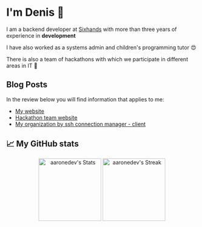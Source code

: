 # I'm Denis 👋

I am a backend developer at [Sixhands](https://www.sixhands.co/) with more than three years of experience in **development**

I have also worked as a systems admin and children's programming tutor 😍

There is also a team of hackathons with which we participate in different areas in IT 🙈

## Blog Posts
In the review below you will find information that applies to me:

- [My website](https://deniskorbakov.ru/)
- [Hackathon team website](https://roaldnefs.com/posts/2024/01/committing-changes-to-a-pull-request-branch-created-from-a-fork/)
- [My organization by ssh connection manager - client](https://github.com/ssh-connection-manager)

## 📈 My GitHub stats
<div class="badges-githubstats">
  <p align="center">
    <img src="https://github-readme-stats.vercel.app/api?username=deniskorbakov&theme=tokyonight&show_icons=true&hide_border=true&count_private=true" alt="aaronedev's Stats" height="165">
    <img src="https://github-readme-streak-stats.herokuapp.com/?user=deniskorbakov&theme=tokyonight&hide_border=true" alt="aaronedev's Streak" height="165">
  </p>
</div>

